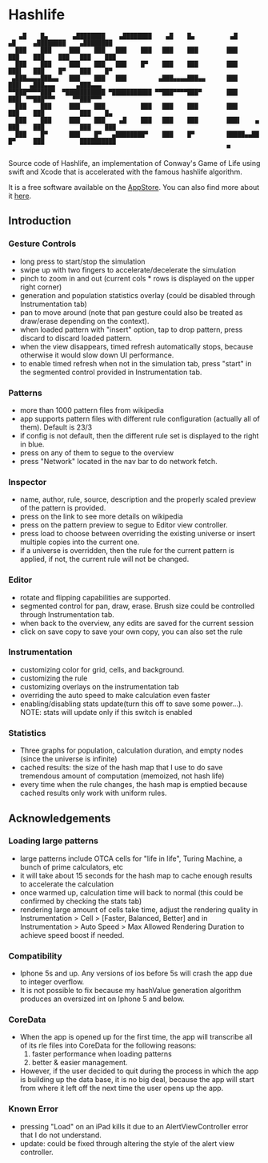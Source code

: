# Hashlife

```
   ▄█    █▄       ▄████████    ▄████████    ▄█    █▄          ▄█        ▄█     ▄████████    ▄████████ 
  ███    ███     ███    ███   ███    ███   ███    ███        ███       ███    ███    ███   ███    ███ 
  ███    ███     ███    ███   ███    █▀    ███    ███        ███       ███▌   ███    █▀    ███    █▀  
 ▄███▄▄▄▄███▄▄   ███    ███   ███         ▄███▄▄▄▄███▄▄      ███       ███▌  ▄███▄▄▄      ▄███▄▄▄     
▀▀███▀▀▀▀███▀  ▀███████████ ▀███████████ ▀▀███▀▀▀▀███▀       ███       ███▌ ▀▀███▀▀▀     ▀▀███▀▀▀     
  ███    ███     ███    ███          ███   ███    ███        ███       ███    ███          ███    █▄  
  ███    ███     ███    ███    ▄█    ███   ███    ███        ███▌    ▄ ███    ███          ███    ███ 
  ███    █▀      ███    █▀   ▄████████▀    ███    █▀         █████▄▄██ █▀     ███          ██████████ 
                                                             ▀                                        
```

Source code of Hashlife, an implementation of Conway's Game of Life using swift and Xcode that is accelerated with the famous hashlife algorithm.

It is a free software available on the [AppStore](https://itunes.apple.com/us/app/hashlife/id1271258065?mt=8). You can also find more about it [here](https://appadvice.com/app/hashlife/1271258065).

## Introduction

### Gesture Controls
* long press to start/stop the simulation
* swipe up with two fingers to accelerate/decelerate the simulation
* pinch to zoom in and out (current cols * rows is displayed on the upper right corner)
* generation and population statistics overlay (could be disabled through Instrumentation tab)
* pan to move around (note that pan gesture could also be treated as draw/erase depending on the context).
* when loaded pattern with "insert" option, tap to drop pattern, press discard to discard loaded pattern.
* when the view disappears, timed refresh automatically stops, because otherwise it would slow down UI performance.
* to enable timed refresh when not in the simulation tab, press "start" in the segmented control provided in Instrumentation tab.

### Patterns
* more than 1000 pattern files from wikipedia
* app supports pattern files with different rule configuration (actually all of them). Default is 23/3
* if config is not default, then the different rule set is displayed to the right in blue.
* press on any of them to segue to the overview
* press "Network" located in the nav bar to do network fetch.

### Inspector
* name, author, rule, source, description and the properly scaled preview of the pattern is provided.
* press on the link to see more details on wikipedia
* press on the pattern preview to segue to Editor view controller.
* press load to choose between overriding the existing universe or insert multiple copies into the current one.
* if a universe is overridden, then the rule for the current pattern is applied, if not, the current rule will not be changed.

### Editor
* rotate and flipping capabilities are supported.
* segmented control for pan, draw, erase. Brush size could be controlled through Instrumentation tab.
* when back to the overview, any edits are saved for the current session
* click on save copy to save your own copy, you can also set the rule

### Instrumentation
* customizing color for grid, cells, and background. 
* customizing the rule
* customizing overlays on the instrumentation tab
* overriding the auto speed to make calculation even faster
* enabling/disabling stats update(turn this off to save some power...). NOTE: stats will update only if this switch is enabled

### Statistics
* Three graphs for population, calculation duration, and empty nodes (since the universe is infinite)
* cached results: the size of the hash map that I use to do save tremendous amount of computation (memoized, not hash life)
* every time when the rule changes, the hash map is emptied because cached results only work with uniform rules.

## Acknowledgements

### Loading large patterns
* large patterns include OTCA cells for "life in life", Turing Machine, a bunch of prime calculators, etc
* it will take about 15 seconds for the hash map to cache enough results to accelerate the calculation
* once warmed up, calculation time will back to normal (this could be confirmed by checking the stats tab)
* rendering large amount of cells take time, adjust the rendering quality in Instrumentation > Cell > [Faster, Balanced, Better] and in Instrumentation > Auto Speed > Max Allowed Rendering Duration to achieve speed boost if needed.

### Compatibility
* Iphone 5s and up. Any versions of ios before 5s will crash the app due to integer overflow. 
* It is not possible to fix because my hashValue generation algorithm produces an oversized int on Iphone 5 and below.

### CoreData
* When the app is opened up for the first time, the app will transcribe all of its rle files into CoreData for the following reasons:
   1) faster performance when loading patterns
   2) better & easier management.
* However, if the user decided to quit during the process in which the app is building up the data base, it is no big deal, because the app will start from where it left off the next time the user opens up the app.


### Known Error
* pressing "Load" on an iPad kills it due to an AlertViewController error that I do not understand.
* update: could be fixed through altering the style of the alert view controller.

